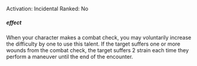 Activation: Incidental
Ranked: No
##### effect
When your character makes a combat check, you may voluntarily increase the difficulty by one to use this talent. If the target suffers one or more wounds from the combat check, the target suffers 2 strain each time they perform a maneuver until the end of the encounter.